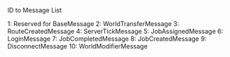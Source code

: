 ﻿ID to Message List

1: Reserved for BaseMessage
2: WorldTransferMessage
3: RouteCreatedMessage
4: ServerTickMessage
5: JobAssignedMessage
6: LoginMessage
7: JobCompletedMessage
8: JobCreatedMessage
9: DisconnectMessage
10: WorldModifierMessage